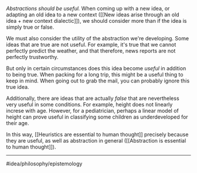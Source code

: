 *Abstractions should be useful.* When coming up with a new idea, or adapting an old idea to a new context ([[New ideas arise through an old idea + new context dialectic]]), we should consider more than if the idea is simply true or false. 

We must also consider the utility of the abstraction we're developing. Some ideas that are true are not useful. For example, it's true that we cannot perfectly predict the weather, and that therefore, news reports are not perfectly trustworthy. 

But only in certain circumstances does this idea become *useful* in addition to being true. When packing for a long trip, this might be a useful thing to keep in mind. When going out to grab the mail, you can probably ignore this true idea. 

Additionally, there are ideas that are actually *false* that are nevertheless very useful in some conditions. For example, height does not linearly increse with age. However, for a pediatrician, perhaps a linear model of height can prove useful in classifying some children as underdeveloped for their age. 

In this way, [[Heuristics are essential to human thought]] precisely because they are useful, as well as abstraction in general ([[Abstraction is essential to human thought]]). 

---
#idea/philosophy/epistemology 